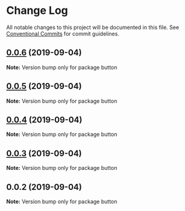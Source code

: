 # Change Log

All notable changes to this project will be documented in this file.
See [Conventional Commits](https://conventionalcommits.org) for commit guidelines.

## [0.0.6](https://github.com/marcus4guyen/lernarepo/compare/button@0.0.5...button@0.0.6) (2019-09-04)

**Note:** Version bump only for package button





## [0.0.5](https://github.com/marcus4guyen/lernarepo/compare/button@0.0.4...button@0.0.5) (2019-09-04)

**Note:** Version bump only for package button





## [0.0.4](https://github.com/marcus4guyen/lernarepo/compare/button@0.0.3...button@0.0.4) (2019-09-04)

**Note:** Version bump only for package button





## [0.0.3](https://github.com/marcus4guyen/lernarepo/compare/button@0.0.2...button@0.0.3) (2019-09-04)

**Note:** Version bump only for package button





## 0.0.2 (2019-09-04)

**Note:** Version bump only for package button
